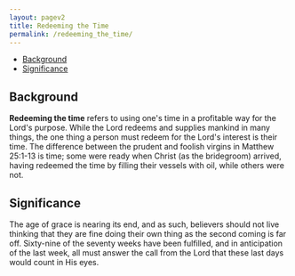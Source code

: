 ```yaml
---
layout: pagev2
title: Redeeming the Time
permalink: /redeeming_the_time/
---
```

- [Background](#background)
- [Significance](#significance)

## Background

**Redeeming the time** refers to using one's time in a profitable way for the Lord's purpose. While the Lord redeems and supplies mankind in many things, the one thing a person must redeem for the Lord's interest is their time. The difference between the prudent and foolish virgins in Matthew 25:1-13 is time; some were ready when Christ (as the bridegroom) arrived, having redeemed the time by filling their vessels with oil, while others were not.

## Significance

The age of grace is nearing its end, and as such, believers should not live thinking that they are fine doing their own thing as the second coming is far off. Sixty-nine of the seventy weeks have been fulfilled, and in anticipation of the last week, all must answer the call from the Lord that these last days would count in His eyes.